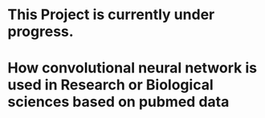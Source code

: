 # This Project is currently under progress. 
# How convolutional neural network is used in Research or Biological sciences based on pubmed data
